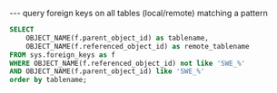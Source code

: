 --- query foreign keys on all tables (local/remote) matching a pattern

```SQL
SELECT 
	OBJECT_NAME(f.parent_object_id) as tablename,
	OBJECT_NAME(f.referenced_object_id) as remote_tablename
FROM sys.foreign_keys as f
WHERE OBJECT_NAME(f.referenced_object_id) not like 'SWE_%'
AND OBJECT_NAME(f.parent_object_id) like 'SWE_%'
order by tablename;
```
